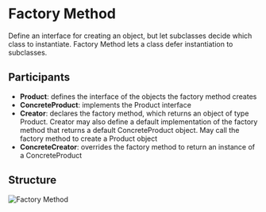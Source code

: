 # Factory Method

Define an interface for creating an object, but let subclasses decide which class to instantiate. Factory Method lets a class defer instantiation to subclasses.

## Participants

* __Product__: defines the interface of the objects the factory method creates
* __ConcreteProduct__: implements the Product interface
* __Creator__: declares the factory method, which returns an object of type Product. Creator may also define a default implementation of the factory method that returns a default ConcreteProduct object. May call the factory method to create a Product object
* __ConcreteCreator__: overrides the factory method to return an instance of a ConcreteProduct

## Structure

![Factory Method](https://raw.githubusercontent.com/DocBrown85/design_patterns/master/images/factory_method.svg)
